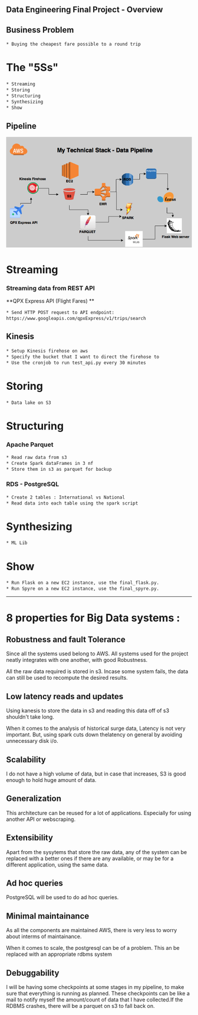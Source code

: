 ## Data Engineering Final Project - Overview

## Business Problem

    * Buying the cheapest fare possible to a round trip

# The "5Ss"
    * Streaming
    * Storing
    * Structuring
    * Synthesizing
    * Show

## Pipeline 

<img src="my_dag.png">



# Streaming

### Streaming data from REST API 
**QPX Express API (Flight Fares) **

    * Send HTTP POST request to API endpoint: https://www.googleapis.com/qpxExpress/v1/trips/search
    
## Kinesis
    * Setup Kinesis firehose on aws
    * Specify the bucket that I want to direct the firehose to
    * Use the cronjob to run test_api.py every 30 minutes


# Storing
    * Data lake on S3

# Structuring  

### Apache Parquet
    * Read raw data from s3
    * Create Spark dataFrames in 3 nf
    * Store them in s3 as parquet for backup

### RDS - PostgreSQL
    * Create 2 tables : International vs National
    * Read data into each table using the spark script

# Synthesizing
    * ML Lib   

# Show
    * Run Flask on a new EC2 instance, use the final_flask.py.
    * Run Spyre on a new EC2 instance, use the final_spyre.py.


-------
 
# 8 properties for Big Data systems :

## Robustness and fault Tolerance
Since all the systems used belong to AWS. All systems used for the project neatly integrates with one another, with good Robustness.

All the raw data required is stored in s3. Incase some system fails, the data can still be used to recompute the desired results.


## Low latency reads and updates
Using kanesis to store the data in s3 and reading this data off of s3 shouldn't take long.

When it comes to the analysis of historical surge data, Latency is not very important. But, using spark cuts down thelatency on general by avoiding unnecessary disk i/o.

## Scalability
I do not have a high volume of data, but in case that increases, S3 is good enough to hold huge amount of data.

## Generalization
This architecture can be reused for a lot of applications. Especially for using another API or webscraping.

## Extensibility
Apart from the sysytems that store the raw data, any of the system can be replaced with a better ones if there are any available, or may be for a different application, using the same data.

## Ad hoc queries
PostgreSQL will be used to do ad hoc queries.


## Minimal maintainance
As all the components are maintained AWS, there is very less to worry about interms of maintainance.

When it comes to scale, the postgresql can be of a problem. This an be replaced with an appropriate rdbms system

## Debuggability
I will be having some checkpoints at some stages in my pipeline, to make sure that everything is running as planned. These checkpoints can be like a mail to notify myself the amount/count of data that I have collected.If the RDBMS crashes, there will be a parquet on s3 to fall back on.
